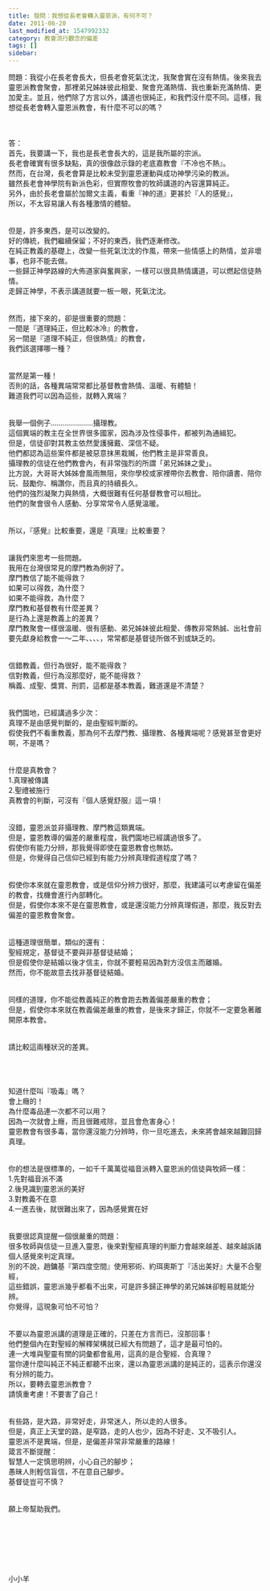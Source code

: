 ```yaml
---
title: 發問：我想從長老會轉入靈恩派，有何不可？
date: 2011-06-20
last_modified_at: 1547992332
category: 教會流行觀念的偏差
tags: []
sidebar: 
---
```


<p>問題：我從小在長老會長大，但長老會死氣沈沈，我聚會實在沒有熱情。後來我去靈恩派教會聚會，那裡弟兄姊妹彼此相愛、聚會充滿熱情、我也重新充滿熱情、更加愛主。並且，他們除了方言以外，講道也很純正，和我們沒什麼不同。這樣，我想從長老會轉入靈恩派教會，有什麼不可以的嗎？<br/><!--more--><br/><br/><br/>答：<br/>首先，我要講一下，我也是長老會長大的，這是我所屬的宗派。<br/>長老會確實有很多缺點，真的很像啟示錄的老底嘉教會『不冷也不熱』。<br/>然而，在台灣，長老會算是比較未受到靈恩運動與成功神學污染的教派。<br/>雖然長老會神學院有新派色彩，但實際牧會的牧師講道的內容還算純正。<br/>另外，由於長老會屬於加爾文主義，看重『神的道』更甚於『人的感覺』，<br/>所以，不太容易讓人有各種激情的體驗。<br/><br/><br/>但是，許多東西，是可以改變的。<br/>好的傳統，我們繼續保留；不好的東西，我們逐漸修改。<br/>在純正教義的基礎上，改變一些死氣沈沈的作風，帶來一些情感上的熱情，並非壞事，也非不能去做。<br/>一些歸正神學路線的大佈道家與奮興家，一樣可以很具熱情講道，可以燃起信徒熱情。<br/>走歸正神學，不表示講道就要一板一眼，死氣沈沈。<br/><br/><br/>然而，接下來的，卻是很重要的問題：<br/>一間是『道理純正，但比較冰冷』的教會，<br/>另一間是『道理不純正，但很熱情』的教會，<br/>我們該選擇哪一種？<br/><br/><br/>當然是第一種！<br/>否則的話，各種異端常常都比基督教會熱情、溫暖、有體驗！<br/>難道我們可以因為這些，就轉入異端？<br/><br/><br/>我舉一個例子…………………攝理教。<br/>這個異端的教主在全世界很多國家，因為涉及性侵事件，都被列為通緝犯。<br/>但是，信徒卻對其教主依然愛護擁戴、深信不疑。<br/>他們都認為這些案件都是被惡意抹黑栽贓，他們教主是非常善良。<br/>攝理教的信徒在他們教會內，有非常強烈的所謂「弟兄姊妹之愛」。<br/>比方說，大哥哥大姊姊會風雨無阻，來你學校或家裡帶你去教會、陪你讀書、陪你玩、鼓勵你、稱讚你，而且真的持續長久。<br/>他們的強烈凝聚力與熱情，大概很難有任何基督教會可以相比。<br/>他們的聚會很令人感動、分享常常令人感覺溫暖。<br/><br/><br/>所以，『感覺』比較重要，還是『真理』比較重要？<br/><br/><br/>讓我們來思考一些問題。<br/>我用在台灣很常見的摩門教為例好了。<br/>摩門教信了能不能得救？<br/>如果可以得救，為什麼？<br/>如果不能得救，為什麼？<br/>摩門教和基督教有什麼差異？<br/>是行為上還是教義上的差異？<br/>摩門教聚會一樣很溫暖、很有感動、弟兄姊妹彼此相愛、傳教非常熱誠、出社會前要先獻身給教會一～二年、、、、，常常都是基督徒所做不到或缺乏的。<br/> <br/><br/>信錯教義，但行為很好，能不能得救？<br/>信對教義，但行為沒那麼好，能不能得救？<br/>稱義、成聖、獎賞、刑罰，這都是基本教義，難道還是不清楚？<br/><br/><br/>我們園地，已經講過多少次：<br/>真理不是由感覺判斷的，是由聖經判斷的。<br/>假使我們不看重教義，那為何不去摩門教、攝理教、各種異端呢？感覺甚至會更好啊，不是嗎？<br/><br/><br/>什麼是真教會？<br/>1.真理被傳講<br/>2.聖禮被施行<br/>真教會的判斷，可沒有『個人感覺舒服』這一項！<br/><br/><br/>沒錯，靈恩派並非攝理教、摩門教這類異端。<br/>但是，靈恩教導的偏差的嚴重程度，我們園地已經講過很多了。<br/>假使你有能力分辨，那我覺得即使在靈恩教會也無妨。<br/>但是，你覺得自己信仰已經到有能力分辨真理假道程度了嗎？<br/><br/><br/>假使你本來就在靈恩教會，或是信仰分辨力很好，那麼，我建議可以考慮留在偏差的教會，找機會進行內部轉化。<br/>但是，假使你本來不是在靈恩教會，或是還沒能力分辨真理假道，那麼，我反對去偏差的靈恩教會聚會。<br/><br/><br/>這種道理很簡單，類似的還有：<br/>聖經規定，基督徒不要與非基督徒結婚；<br/>但是假使你是結婚以後才信主，你就不要輕易因為對方沒信主而離婚。<br/>然而，你不能故意去找非基督徒結婚。<br/><br/><br/>同樣的道理，你不能從教義純正的教會跑去教義偏差嚴重的教會；<br/>但是，假使你本來就在教義偏差嚴重的教會，是後來才歸正，你就不一定要急著離開原本教會。<br/><br/><br/>請比較這兩種狀況的差異。<br/><br/><br/><br/><br/>知道什麼叫『吸毒』嗎？<br/>會上癮的！<br/>為什麼毒品連一次都不可以用？<br/>因為一次就會上癮，而且很難戒除，並且會危害身心！<br/>靈恩教會有很多毒，當你還沒能力分辨時，你一旦吃進去，未來將會越來越難回歸真理。<br/><br/><br/>你的想法是很標準的，一如千千萬萬從福音派轉入靈恩派的信徒與牧師一樣：<br/>1.先對福音派不滿<br/>2.後見識到靈恩派的美好<br/>3.對教義不在意<br/>4.一進去後，就很難出來了，因為感覺實在好<br/><br/><br/>我要很認真提醒一個很嚴重的問題：<br/>很多牧師與信徒一旦進入靈恩，後來對聖經真理的判斷力會越來越差、越來越訴諸個人感覺來判定真理。<br/>別的不說，趙鏞基『第四度空間』使用邪術、約珥奧斯丁『活出美好』大量不合聖經，<br/>這些錯誤，靈恩派幾乎都看不出來，可是許多歸正神學的弟兄姊妹卻輕易就能分辨。<br/>你覺得，這現象可怕不可怕？<br/><br/><br/>不要以為靈恩派講的道理是正確的，只差在方言而已，沒那回事！<br/>他們整個內在對聖經的解釋架構就已經大有問題了，這才是最可怕的。<br/>連一大堆與聖靈有關的詞彙都會亂用，這真的是合聖經、合真理？<br/>當你連什麼叫純正不純正都聽不出來，還以為靈恩派講的是純正的，這表示你還沒有分辨的能力。<br/>所以，要轉去靈恩派教會？<br/>請慎重考慮！不要害了自己！<br/><br/><br/>有些路，是大路，非常好走，非常迷人，所以走的人很多。<br/>但是，真正上天堂的路，是窄路，走的人也少，因為不好走、又不吸引人。<br/>靈恩派不是異端，但是，是偏差非常非常嚴重的路線！<br/>箴言不斷提醒：<br/>智慧人一定慎思明辨，小心自己的腳步；<br/>愚昧人則輕信盲信，不在意自己腳步。<br/>基督徒豈可不慎？<br/><br/><br/>願上帝幫助我們。<br/><br/><br/><br/><br/><br/><br/><br/>小小羊<br/><br/><br/><br/><br/><br/><br/><br/><br/><br/><br/></p>